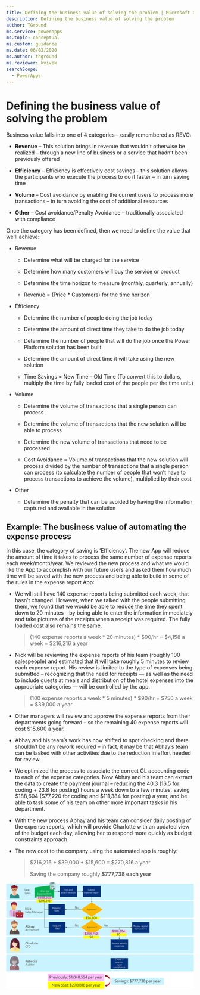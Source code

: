```yaml
---
title: Defining the business value of solving the problem | Microsoft Docs
description: Defining the business value of solving the problem
author: TGround
ms.service: powerapps
ms.topic: conceptual
ms.custom: guidance
ms.date: 06/02/2020
ms.author: thground
ms.reviewer: kvivek
searchScope:  
  - PowerApps
---
```


# Defining the business value of solving the problem

Business value falls into one of 4 categories – easily remembered as
REVO:

-   **Revenue** – This solution brings in revenue that wouldn't otherwise be
    realized – through a new line of business or a service that hadn’t been
    previously offered

-   **Efficiency** – Efficiency is effectively cost savings – this solution
    allows the participants who execute the process to do it faster – in turn
    saving time

-   **Volume** – Cost avoidance by enabling the current users to process more
    transactions – in turn avoiding the cost of additional resources

-   **Other** – Cost avoidance/Penalty Avoidance – traditionally associated with
    compliance

Once the category has been defined, then we need to define the value that we'll achieve:

-   Revenue

    -   Determine what will be charged for the service

    -   Determine how many customers will buy the service or product

    -   Determine the time horizon to measure (monthly, quarterly, annually)

    -   Revenue = (Price \* Customers) for the time horizon

-   Efficiency

    -   Determine the number of people doing the job today

    -   Determine the amount of direct time they take to do the job today

    -   Determine the number of people that will do the job once the Power
        Platform solution has been built

    -   Determine the amount of direct time it will take using the new solution

    -   Time Savings = New Time – Old Time (To convert this to dollars, multiply
        the time by fully loaded cost of the people per the time unit.)

-   Volume

    -   Determine the volume of transactions that a single person can
        process

    -   Determine the volume of transactions that the new solution will be able
        to process

    -   Determine the new volume of transactions that need to be processed

    -   Cost Avoidance = Volume of transactions that the new solution will
        process divided by the number of transactions that a single person can
        process (to calculate the number of people that won’t have to process
        transactions to achieve the volume), multiplied by their cost

-   Other

    -   Determine the penalty that can be avoided by having the information
        captured and available in the solution

## Example: The business value of automating the expense process

In this case, the category of saving is ‘Efficiency’. The new App will reduce
the amount of time it takes to process the same number of expense reports each
week/month/year. We reviewed the new process and what we would like the App to
accomplish with our future users and asked them how much time will be saved with
the new process and being able to build in some of the rules in the expense
report App:

-   We will still have 140 expense reports being submitted each week, that
    hasn’t changed. However, when we talked with the people submitting them, we
    found that we would be able to reduce the time they spent down to 20 minutes
    – by being able to enter the information immediately and take pictures of
    the receipts when a receipt was required. The fully loaded cost also remains
    the same.

    > (140 expense reports a week \* 20 minutes) \* \$90/hr = \$4,158 a week =
        \$216,216 a year

-   Nick will be reviewing the expense reports of his team (roughly 100
    salespeople) and estimated that it will take roughly 5 minutes to review
    each expense report. His review is limited to the type of expenses being
    submitted – recognizing that the need for receipts — as well as the need to
    include guests at meals and distribution of the hotel expenses into the
    appropriate categories — will be controlled by the app.

    >   (100 expense reports a week \* 5 minutes) \* \$90/hr = \$750 a week =  \$39,000 a year

-   Other managers will review and approve the expense reports from their
    departments going forward – so the remaining 40 expense reports will cost \$15,600 a year.

-   Abhay and his team’s work has now shifted to spot checking and there
    shouldn’t be any rework required – in fact, it may be that Abhay’s team can
    be tasked with other activities due to the reduction in effort needed for
    review.

-   We optimized the process to associate the correct GL accounting code to each
    of the expense categories. Now Abhay and his team can extract the data to
    create the payment journal – reducing the 40.3 (16.5 for coding + 23.8 for
    posting) hours a week down to a few minutes, saving \$188,604 (\$77,220 for
    coding and \$111,384 for posting) a year, and be able to task some of his
    team on other more important tasks in his department.

-   With the new process Abhay and his team can consider daily posting of the
    expense reports, which will provide Charlotte with an updated view of the
    budget each day, allowing her to respond more quickly as budget constraints
    approach.

-   The new cost to the company using the automated app is roughly:

    >   \$216,216 + \$39,000 + \$15,600 = \$270,816 a year
    >
    >   Saving the company roughly **\$777,738 each year**

![Business process flowchart showing the updated costs for the optimized process and the total savings to be gained.](media/optimized-flow-costs.png)
